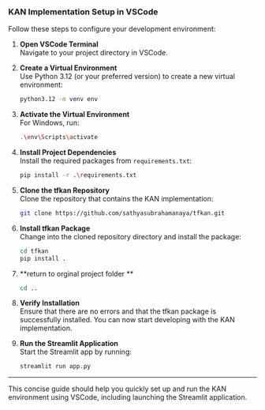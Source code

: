 
### KAN Implementation Setup in VSCode

Follow these steps to configure your development environment:

1. **Open VSCode Terminal**  
   Navigate to your project directory in VSCode.

2. **Create a Virtual Environment**  
   Use Python 3.12 (or your preferred version) to create a new virtual environment:
   ```bash
   python3.12 -m venv env
   ```

3. **Activate the Virtual Environment**  
   For Windows, run:
   ```bash
   .\env\Scripts\activate
   ```

4. **Install Project Dependencies**  
   Install the required packages from `requirements.txt`:
   ```bash
   pip install -r .\requirements.txt
   ```

5. **Clone the tfkan Repository**  
   Clone the repository that contains the KAN implementation:
   ```bash
   git clone https://github.com/sathyasubrahamanaya/tfkan.git
   ```


6. **Install tfkan Package**  
   Change into the cloned repository directory and install the package:
   ```bash
   cd tfkan
   pip install .
   ```
7. **return to orginal project folder **
   ```bash
   cd ..
   ```
8. **Verify Installation**  
   Ensure that there are no errors and that the tfkan package is successfully installed. You can now start developing with the KAN implementation.

9. **Run the Streamlit Application**  
   Start the Streamlit app by running:
   ```bash
   streamlit run app.py
   ```

---

This concise guide should help you quickly set up and run the KAN environment using VSCode, including launching the Streamlit application.
